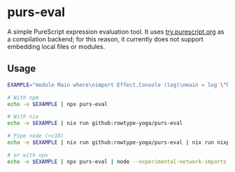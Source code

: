 # purs-eval
A simple PureScript expression evaluation tool. It uses [try.purescript.org](https://try.purescript.org) as a compilation backend; for this reason, it currently does not support embedding local files or modules.

## Usage

```bash
EXAMPLE="module Main where\nimport Effect.Console (log)\nmain = log \"hello from PS\""

# With npm
echo -e $EXAMPLE | npx purs-eval

# With nix
echo -e $EXAMPLE | nix run github:rowtype-yoga/purs-eval 

# Pipe node (>v18)
echo -e $EXAMPLE | nix run github:rowtype-yoga/purs-eval | nix run nixpkgs#nodejs -- --experimental-network-imports --input-type module

# or with npx
echo -e $EXAMPLE | npx purs-eval | node --experimental-network-imports --input-type module
```

